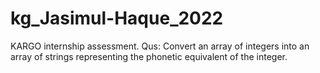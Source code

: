 # kg_Jasimul-Haque_2022
KARGO  internship assessment. Qus: Convert an array of integers into an array of strings representing the phonetic equivalent of the integer.
